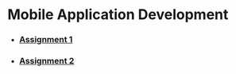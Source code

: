 # Mobile Application Development

- ### [Assignment 1](./mobile-application-development/assignment-1)

- ### [Assignment 2](./mobile-application-development/assignment-2)
